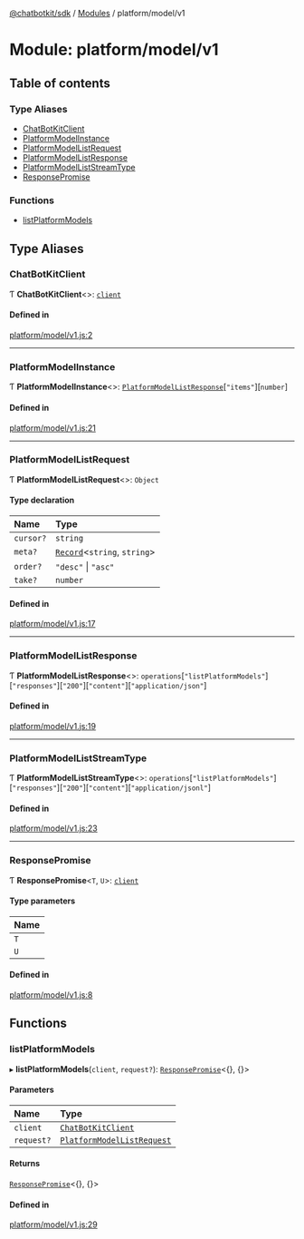 [@chatbotkit/sdk](../README.md) / [Modules](../modules.md) / platform/model/v1

# Module: platform/model/v1

## Table of contents

### Type Aliases

- [ChatBotKitClient](platform_model_v1.md#chatbotkitclient)
- [PlatformModelInstance](platform_model_v1.md#platformmodelinstance)
- [PlatformModelListRequest](platform_model_v1.md#platformmodellistrequest)
- [PlatformModelListResponse](platform_model_v1.md#platformmodellistresponse)
- [PlatformModelListStreamType](platform_model_v1.md#platformmodelliststreamtype)
- [ResponsePromise](platform_model_v1.md#responsepromise)

### Functions

- [listPlatformModels](platform_model_v1.md#listplatformmodels)

## Type Aliases

### ChatBotKitClient

Ƭ **ChatBotKitClient**\<\>: [`client`](client.md)

#### Defined in

[platform/model/v1.js:2](https://github.com/chatbotkit/node-sdk/blob/main/packages/sdk/src/platform/model/v1.js#L2)

___

### PlatformModelInstance

Ƭ **PlatformModelInstance**\<\>: [`PlatformModelListResponse`](platform_model_v1.md#platformmodellistresponse)[``"items"``][`number`]

#### Defined in

[platform/model/v1.js:21](https://github.com/chatbotkit/node-sdk/blob/main/packages/sdk/src/platform/model/v1.js#L21)

___

### PlatformModelListRequest

Ƭ **PlatformModelListRequest**\<\>: `Object`

#### Type declaration

| Name | Type |
| :------ | :------ |
| `cursor?` | `string` |
| `meta?` | [`Record`]( https://www.typescriptlang.org/docs/handbook/utility-types.html#recordkeys-type )\<`string`, `string`\> |
| `order?` | ``"desc"`` \| ``"asc"`` |
| `take?` | `number` |

#### Defined in

[platform/model/v1.js:17](https://github.com/chatbotkit/node-sdk/blob/main/packages/sdk/src/platform/model/v1.js#L17)

___

### PlatformModelListResponse

Ƭ **PlatformModelListResponse**\<\>: `operations`[``"listPlatformModels"``][``"responses"``][``"200"``][``"content"``][``"application/json"``]

#### Defined in

[platform/model/v1.js:19](https://github.com/chatbotkit/node-sdk/blob/main/packages/sdk/src/platform/model/v1.js#L19)

___

### PlatformModelListStreamType

Ƭ **PlatformModelListStreamType**\<\>: `operations`[``"listPlatformModels"``][``"responses"``][``"200"``][``"content"``][``"application/jsonl"``]

#### Defined in

[platform/model/v1.js:23](https://github.com/chatbotkit/node-sdk/blob/main/packages/sdk/src/platform/model/v1.js#L23)

___

### ResponsePromise

Ƭ **ResponsePromise**\<`T`, `U`\>: [`client`](client.md)

#### Type parameters

| Name |
| :------ |
| `T` |
| `U` |

#### Defined in

[platform/model/v1.js:8](https://github.com/chatbotkit/node-sdk/blob/main/packages/sdk/src/platform/model/v1.js#L8)

## Functions

### listPlatformModels

▸ **listPlatformModels**(`client`, `request?`): [`ResponsePromise`](../classes/client.ResponsePromise.md)\<{}, {}\>

#### Parameters

| Name | Type |
| :------ | :------ |
| `client` | [`ChatBotKitClient`](../classes/client.ChatBotKitClient.md) |
| `request?` | [`PlatformModelListRequest`](platform_model_v1.md#platformmodellistrequest) |

#### Returns

[`ResponsePromise`](../classes/client.ResponsePromise.md)\<{}, {}\>

#### Defined in

[platform/model/v1.js:29](https://github.com/chatbotkit/node-sdk/blob/main/packages/sdk/src/platform/model/v1.js#L29)
